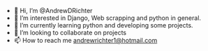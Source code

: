 - 👋 Hi, I’m @AndrewDRichter
- 👀 I’m interested in Django, Web scrapping and python in general.
- 🌱 I’m currently learning python and developing some projects.
- 💞️ I’m looking to collaborate on projects
- 📫 How to reach me andrewrichter1@hotmail.com

<!---
AndrewDRichter/AndrewDRichter is a ✨ special ✨ repository because its `README.md` (this file) appears on your GitHub profile.
You can click the Preview link to take a look at your changes.
--->

